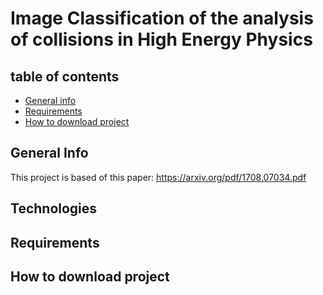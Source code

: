 # Image Classification of the analysis of collisions in High Energy Physics



## table of contents
* [General info](#general-info)
* [Requirements](#requirements)
* [How to download project](#how-to-download-project)

## General Info
This project is based of this paper: https://arxiv.org/pdf/1708.07034.pdf



## Technologies

## Requirements

## How to download project
